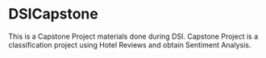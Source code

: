 # DSICapstone
This is a Capstone Project materials done during DSI. Capstone Project is a classification project using Hotel Reviews and obtain Sentiment Analysis.
